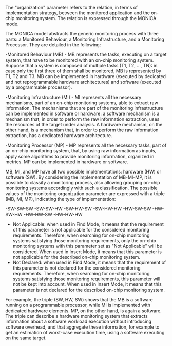 The "organization" parameter refers to the relation, in terms of implementation strategy, between the monitored application and the on-chip monitoring system. The relation is expressed through the MONICA mode. 

The MONICA model abstracts the generic monitoring process with three parts: a Monitored Behaviour, a Monitoring Infrastructure, and a Monitoring Processor. They are detailed in the following:

-Monitored Behaviour (MB) - MB represents the tasks, executing on a target system, that have to be monitored with an on-chip monitoring system. Suppose that a system is composed of multiple tasks (T1, T2, ..., TN): in case only the first three of them shall be monitored, MB is represented by T1, T2 and T3. MB can be implemented in hardware (executed by dedicated and not reprogrammable hardware architectures) and software (executed by a programmable processor).

-Monitoring Infrastructure (MI) - MI represents all the necessary mechanisms, part of an on-chip monitoring systems, able to extract raw information. The mechanisms that are part of the monitoring infrastructure can be implemented in software or hardware: a software mechanism is a mechanism that, in order to perform the raw information extraction, uses the resources of the target under analysis. A hardware mechanism, on the other hand, is a mechanism that, in order to perform the raw information extraction, has a dedicated hardware architecture.

-Monitoring Processor (MP) - MP represents all the necessary tasks, part of an on-chip monitoring system, that, by using raw information as inputs, apply some algorithms to provide monitoring information, organized in metrics. MP can be implemented in hardware or software.
  
MB, MI, and MP have all two possible implementations: hardware (HW) or software (SW). By considering the implementation of MB-MI-MP, it is possible to classify a monitoring process, also allowing grouping on-chip monitoring systems accordingly with such a classification.
The possible values of the monitoring organization parameter are expressed with a triple (MB, MI, MP), indicating the type of implementation:

-SW-SW-SW
-SW-SW-HW
-SW-HW-SW
-SW-HW-HW
-HW-SW-SW
-HW-SW-HW
-HW-HW-SW
-HW-HW-HW
- Not Applicable: when used in Find Mode, it means that the requirement of this parameter is not applicable for the considered monitoring requirements. Therefore, when searching for on-chip monitoring systems satisfying those monitoring requirements, only the on-chip monitoring systems with this parameter set as "Not Applicable" will be considered. When used in Insert Mode, it means that this parameter is not applicable for the described on-chip monitoring system.
- Not Declared: when used in Find Mode, it means that the requirement of this parameter is not declared for the considered monitoring requirements. Therefore, when searching for on-chip monitoring systems satisfying those monitoring requirements, this parameter will not be kept into account. When used in Insert Mode, it means that this parameter is not declared for the described on-chip monitoring system.

For example, the triple (SW, HW, SW) shows that the MB is a software running on a programmable processor, while MI is implemented with dedicated hardware elements. MP, on the other hand, is again a software. The triple can describe a hardware monitoring system that extracts information about a software workload execution without introducing software overhead, and that aggregate these information, for example to get an estimation of worst-case execution time, using a software executing on the same target.
